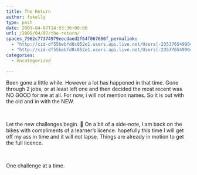 ```yaml
---
title: The Return
author: fskelly
type: post
date: 2009-04-07T14:03:30+00:00
url: /2009/04/07/the-return/
spaces_7962c77374979eecdaed2f64f067650f_permalink:
  - "http://cid-df55bebfd8c052e1.users.api.live.net/Users(-2353765499046702367)/Blogs('DF55BEBFD8C052E1!116')/Entries('DF55BEBFD8C052E1!744')?authkey=22Fzl6To93U%24"
  - "http://cid-df55bebfd8c052e1.users.api.live.net/Users(-2353765499046702367)/Blogs('DF55BEBFD8C052E1!116')/Entries('DF55BEBFD8C052E1!744')?authkey=22Fzl6To93U%24"
categories:
  - Uncategorized

---
```

<div id="msgcns!DF55BEBFD8C052E1!744" class="bvMsg">
  <p>
    Been gone a little while. However a lot has happened in that time. Gone through 2 jobs, or at least left one and then decided the most recent was NO GOOD for me at all. For now, i will not mention names. So it is out with the old and in with the NEW.
  </p>
  
  <p>
     
  </p>
  
  <p>
    Let the new challenges begin. 🙂 On a bit of a side-note, I am back on the bikes with compliments of a learner’s licence. hopefully this time I will get off my ass in time and it will not lapse. Things are already in motion to get the full licence.
  </p>
  
  <p>
     
  </p>
  
  <p>
    One challenge at a time.
  </p>
</div>